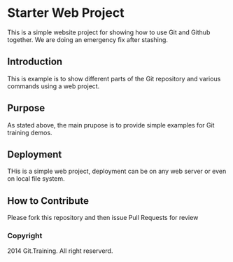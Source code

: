 # Starter Web Project

This is a simple website project for showing how to use Git and Github together.
We are doing an emergency fix after stashing.

## Introduction

This is example is to show different parts of the Git repository and various commands using a web project.

## Purpose

As stated above, the main prupose is to provide simple examples for Git training demos.
## Deployment

THis is a simple web project, deployment can be on any web server or even on local file system.

## How to Contribute

Please fork this repository and then issue Pull Requests for review

### Copyright

2014 Git.Training. All right reserverd.